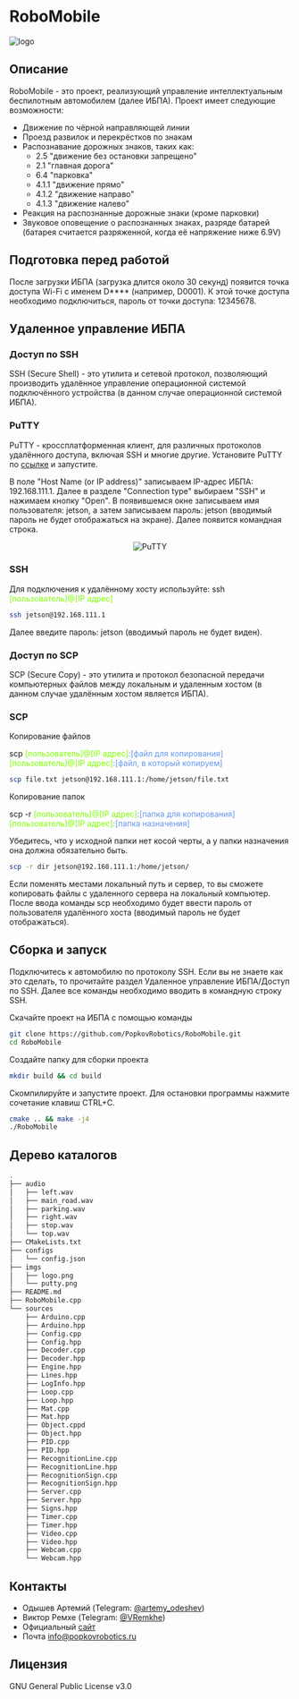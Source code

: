 # RoboMobile

![logo](imgs/logo.png)

## Описание
RoboMobile - это проект, реализующий управление интеллектуальным беспилотным автомобилем (далее ИБПА). Проект имеет следующие возможности:
* Движение по чёрной направляющей линии
* Проезд развилок и перекрёстков по знакам
* Распознавание дорожных знаков, таких как:
  * 2.5 "движение без остановки запрещено"
  * 2.1 "главная дорога"
  * 6.4 "парковка"
  * 4.1.1 "движение прямо"
  * 4.1.2 "движение направо"
  * 4.1.3 "движение налево"
* Реакция на распознанные дорожные знаки (кроме парковки)
* Звуковое оповещение о распознанных знаках, разряде батарей (батарея считается разряженной, когда её напряжение ниже 6.9V)

## Подготовка перед работой
После загрузки ИБПА (загрузка длится около 30 секунд) появится точка доступа Wi-Fi с именем D**** (например, D0001). К этой точке доступа необходимо подключиться, пароль от точки доступа: 12345678.

## Удаленное управление ИБПА
### Доступ по SSH
SSH (Secure Shell) - это утилита и сетевой протокол, позволяющий производить удалённое управление операционной системой подключённого устройства (в данном случае операционной системой ИБПА).

### PuTTY
PuTTY - кроссплатформенная клиент, для различных протоколов удалённого доступа, включая SSH и многие другие. Установите PuTTY по [ссылке](https://www.chiark.greenend.org.uk/~sgtatham/putty/latest.html) и запустите.

В поле "Host Name (or IP address)" записываем IP-адрес ИБПА: 192.168.111.1. Далее в разделе "Connection type" выбираем "SSH" и нажимаем кнопку "Open".
В появившемся окне записываем имя пользователя: jetson, а затем записываем пароль: jetson (вводимый пароль не будет отображаться на экране). Далее появится командная строка.

<p align="center">
  <img src="imgs/putty.png" alt="PuTTY"/>
</p>

### SSH
Для подключения к удалённому хосту используйте: ssh <span style="color:chartreuse;">[пользователь]@[IP адрес]</span>
```bash
ssh jetson@192.168.111.1
```
Далее введите пароль: jetson (вводимый пароль не будет виден).

### Доступ по SCP
SCP (Secure Copy) - это утилита и протокол безопасной передачи компьютерных файлов между локальным и удаленным хостом (в данном случае удалённым хостом является ИБПА).

### SCP
Копирование файлов 

scp <span style="color:chartreuse;">[пользователь]@[IP адрес]</span><span style="color:cornflowerblue;">:[файл для копирования]</span> <span style="color:chartreuse;">[пользователь]@[IP адрес]</span><span style="color:cornflowerblue;">:[файл, в который копируем]</span>

```bash
scp file.txt jetson@192.168.111.1:/home/jetson/file.txt
```

Копирование папок

scp -r <span style="color:chartreuse;">[пользователь]@[IP адрес]</span></span><span style="color:cornflowerblue;">:[папка для копирования]</span> <span style="color:chartreuse;">[пользователь]@[IP адрес]</span></span><span style="color:cornflowerblue;">:[папка назначения]</span>

Убедитесь, что у исходной папки нет косой черты, а у папки назначения она должна обязательно быть.

```bash
scp -r dir jetson@192.168.111.1:/home/jetson/
```

Если поменять местами локальный путь и сервер, то вы сможете копировать файлы c удаленного сервера на локальный компьютер.
После ввода команды scp необходимо будет ввести пароль от пользователя удалённого хоста (вводимый пароль не будет отображаться).

## Сборка и запуск 
Подключитесь к автомобилю по протоколу SSH. Если вы не знаете как это сделать, то прочитайте раздел Удаленное управление ИБПА/Доступ по SSH. Далее все команды необходимо вводить в командную строку SSH. 

Скачайте проект на ИБПА с помощью команды
```bash
git clone https://github.com/PopkovRobotics/RoboMobile.git 
cd RoboMobile
```

Создайте папку для сборки проекта
```bash
mkdir build && cd build
```

Скомпилируйте и запустите проект. Для остановки программы нажмите сочетание клавиш CTRL+C.
```bash
cmake .. && make -j4
./RoboMobile
```

## Дерево каталогов
```bash
.
├── audio
│   ├── left.wav
│   ├── main_road.wav
│   ├── parking.wav
│   ├── right.wav
│   ├── stop.wav
│   └── top.wav
├── CMakeLists.txt
├── configs
│   └── config.json
├── imgs
│   ├── logo.png
│   └── putty.png
├── README.md
├── RoboMobile.cpp
└── sources
    ├── Arduino.cpp
    ├── Arduino.hpp
    ├── Config.cpp
    ├── Config.hpp
    ├── Decoder.cpp
    ├── Decoder.hpp
    ├── Engine.hpp
    ├── Lines.hpp
    ├── LogInfo.hpp
    ├── Loop.cpp
    ├── Loop.hpp
    ├── Mat.cpp
    ├── Mat.hpp
    ├── Object.cppd
    ├── Object.hpp
    ├── PID.cpp
    ├── PID.hpp
    ├── RecognitionLine.cpp
    ├── RecognitionLine.hpp
    ├── RecognitionSign.cpp
    ├── RecognitionSign.hpp
    ├── Server.cpp
    ├── Server.hpp
    ├── Signs.hpp
    ├── Timer.cpp
    ├── Timer.hpp
    ├── Video.cpp
    ├── Video.hpp
    ├── Webcam.cpp
    └── Webcam.hpp
```

## Контакты
* Одышев Артемий (Telegram: [@artemy_odeshev](https://t.me/artemy_odeshev))
* Виктор Ремхе (Telegram: [@VRemkhe](http://t.me/VRemkhe))
* Официальный [сайт](http://popkovrobotics.ru/)
* Почта info@popkovrobotics.ru

## Лицензия 
GNU General Public License v3.0

